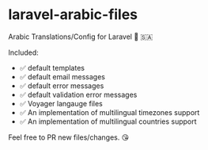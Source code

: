 # laravel-arabic-files
Arabic Translations/Config for Laravel 📿 🇸🇦


Included:

- ✅ default templates
- ✅ default email messages
- ✅ default error messages
- ✅ default validation error messages
- ✅ Voyager langauge files
- ✅ An implementation of multilingual timezones support
- ✅ An implementation of multilingual countries support


Feel free to PR new files/changes. 😘
